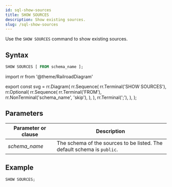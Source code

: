 ```yaml
---
id: sql-show-sources
title: SHOW SOURCES
description: Show existing sources.
slug: /sql-show-sources
---
```

<head>
  <link rel="canonical" href="https://docs.risingwave.com/docs/current/sql-show-sources/" />
</head>

Use the `SHOW SOURCES` command to show existing sources. 

## Syntax

```sql
SHOW SOURCES [ FROM schema_name ];
```


import rr from '@theme/RailroadDiagram'

export const svg = rr.Diagram(
    rr.Sequence(
        rr.Terminal('SHOW SOURCES'),
        rr.Optional(
            rr.Sequence(
                rr.Terminal('FROM'),
                rr.NonTerminal('schema_name', 'skip'),
            ),
        ),
        rr.Terminal(';'),
    ),
);

<drawer SVG={svg} />


## Parameters
|Parameter or clause        | Description           |
|---------------------------|-----------------------|
|*schema_name*                   |The schema of the sources to be listed. The default schema is `public`.|


## Example

```sql
SHOW SOURCES;
```